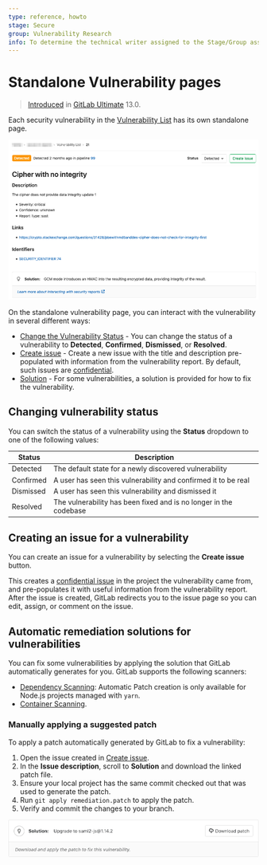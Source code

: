 ```yaml
---
type: reference, howto
stage: Secure
group: Vulnerability Research
info: To determine the technical writer assigned to the Stage/Group associated with this page, see https://about.gitlab.com/handbook/engineering/ux/technical-writing/#designated-technical-writers
---
```


# Standalone Vulnerability pages

> [Introduced](https://gitlab.com/gitlab-org/gitlab/-/issues/13561) in [GitLab Ultimate](https://about.gitlab.com/pricing/) 13.0.

Each security vulnerability in the [Vulnerability List](../dependency_list/index.md) has its own standalone
page.

![Standalone vulnerability page](img/standalone_vulnerability_page_v12_10.png)

On the standalone vulnerability page, you can interact with the vulnerability in
several different ways:

- [Change the Vulnerability Status](#changing-vulnerability-status) - You can change the
  status of a vulnerability to **Detected**, **Confirmed**, **Dismissed**, or **Resolved**.
- [Create issue](#creating-an-issue-for-a-vulnerability) - Create a new issue with the
  title and description pre-populated with information from the vulnerability report.
  By default, such issues are [confidential](../../project/issues/confidential_issues.md).
- [Solution](#automatic-remediation-solutions-for-vulnerabilities) - For some vulnerabilities,
  a solution is provided for how to fix the vulnerability.

## Changing vulnerability status

You can switch the status of a vulnerability using the **Status** dropdown to one of
the following values:

| Status    | Description                                                       |
|-----------|-------------------------------------------------------------------|
| Detected  | The default state for a newly discovered vulnerability            |
| Confirmed | A user has seen this vulnerability and confirmed it to be real    |
| Dismissed | A user has seen this vulnerability and dismissed it               |
| Resolved  | The vulnerability has been fixed and is no longer in the codebase |

## Creating an issue for a vulnerability

You can create an issue for a vulnerability by selecting the **Create issue** button.

This creates a [confidential issue](../../project/issues/confidential_issues.md) in the
project the vulnerability came from, and pre-populates it with useful information from
the vulnerability report. After the issue is created, GitLab redirects you to the
issue page so you can edit, assign, or comment on the issue.

## Automatic remediation solutions for vulnerabilities

You can fix some vulnerabilities by applying the solution that GitLab automatically
generates for you. GitLab supports the following scanners:

- [Dependency Scanning](../dependency_scanning/index.md): Automatic Patch creation
  is only available for Node.js projects managed with  `yarn`.
- [Container Scanning](../container_scanning/index.md).

### Manually applying a suggested patch

To apply a patch automatically generated by GitLab to fix a vulnerability:

1. Open the issue created in [Create issue](#creating-an-issue-for-a-vulnerability).
1. In the **Issue description**, scroll to **Solution** and download the linked patch file.
1. Ensure your local project has the same commit checked out that was used to generate the patch.
1. Run `git apply remediation.patch` to apply the patch.
1. Verify and commit the changes to your branch.

![Apply patch for dependency scanning](../img/vulnerability_solution.png)
